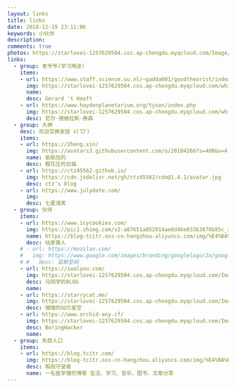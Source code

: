 ```yaml
---
layout: links
title: links
date: 2018-12-19 23:11:06
keywords: 小伙伴
description: 
comments: true
photos: https://starlovei-1257629504.cos.ap-chengdu.myqcloud.com/Image/51828936_p0.png
links:
  - group: 老爷爷(学习用途)
    items:
    - url: https://www.staff.science.uu.nl/~gadda001/goodtheorist/index.html
      img: https://starlovei-1257629504.cos.ap-chengdu.myqcloud.com/white-dwarf/gerardth.jfif
      name: 
      desc: Gerard 't Hooft
    - url: https://www.haydenplanetarium.org/tyson/index.php
      img: https://starlovei-1257629504.cos.ap-chengdu.myqcloud.com/white-dwarf/2012-03-07-us-house.png
      desc: 尼尔·德格拉斯·泰森
  - group: 大神
    desc: 欢迎交换友链 ꉂ(ˊᗜˋ)
    items:
    - url: https://2heng.xin/
      img: https://avatars3.githubusercontent.com/u/20104266?s=400&v=4
      name: 偷偷加的
      desc: 樱花庄的白猫
    - url: https://ctz45562.github.io/
      img: https://cdn.jsdelivr.net/gh/ctz45562/cdn@1.4.1/avatar.jpg
      desc: ctz's blog
    - url: https://www.julydate.com/
      img: 
      desc: 七夏浅笑
  - group: 伙伴
    items:
    - url: https://www.icycookies.com/
      img: https://pic1.zhimg.com/v2-a87651a052014ae0d46e833b3878b85c_xl.jpg
      name: https://blog-tcitr.oss-cn-hangzhou.aliyuncs.com/img/%E4%BA%BA%E5%83%8F.png
      desc: 咕家寡人
    # - url: https://mozilan.com/
    #   img: https://www.google.com/images/branding/googlelogo/2x/googlelogo_color_272x92dp.png
    # #   desc: 蓝默空间
    - url: https://iwalyou.com/
      img: https://starlovei-1257629504.cos.ap-chengdu.myqcloud.com/Image/4e5df3b131c1319aaf3e082e7bc6d639.png
      desc: 马同学的BLOG
      name: 
    - url: https://starrycat.me/
      img: https://starlovei-1257629504.cos.ap-chengdu.myqcloud.com/Image/02bd-hyzpvis3933101.jpg
      desc: 喵喵的灿烂星空
    - url: https://www.orchid-any.cf/
      img: https://starlovei-1257629504.cos.ap-chengdu.myqcloud.com/Image/avatar.png
      desc: BoringHacker
      name:
  - group: 失踪人口
    items:
    - url: https://blog.tcitr.com/
      img: https://blog-tcitr.oss-cn-hangzhou.aliyuncs.com/img/%E4%BA%BA%E5%83%8F.png
      desc: 稻田守望者
      name: 一名医学僧的博客 生活、学习、音乐、图书、文章分享 
---
```

